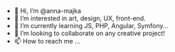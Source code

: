 - 👋 Hi, I’m @anna-majka
- 👀 I’m interested in art, design, UX, front-end.
- 🌱 I’m currently learning JS, PHP, Angular, Symfony...
- 💞️ I’m looking to collaborate on any creative project!
- 📫 How to reach me ...

<!---
anna-majka/anna-majka is a ✨ special ✨ repository because its `README.md` (this file) appears on your GitHub profile.
You can click the Preview link to take a look at your changes.
--->
